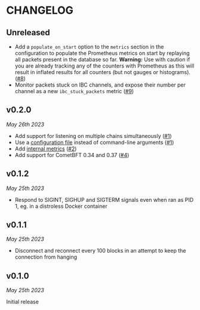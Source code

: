 # CHANGELOG

## Unreleased

- Add a `populate_on_start` option to the `metrics` section in the configuration to
  populate the Prometheus metrics on start by replaying all packets present in the database so far.
  **Warning:** Use with caution if you are already tracking any of the counters with Prometheus as this
  will result in inflated results for all counters (but not gauges or histograms).
  ([#8](https://github.com/informalsystems/chainpulse/pull/8))
- Monitor packets stuck on IBC channels, and expose their number per channel as a new `ibc_stuck_packets` metric
  ([#9](https://github.com/informalsystems/chainpulse/pull/9))

## v0.2.0

*May 26th 2023*

- Add support for listening on multiple chains simultaneously
  ([#1](https://github.com/informalsystems/chainpulse/pull/1))
- Use a [configuration file](./README.md#configuration) instead of command-line arguments
  ([#1](https://github.com/informalsystems/chainpulse/pull/1))
- Add [internal metrics](./README.md/#internal-metrics)
  ([#2](https://github.com/informalsystems/chainpulse/pull/2))
- Add support for CometBFT 0.34 and 0.37
  ([#4](https://github.com/informalsystems/chainpulse/pull/4))

## v0.1.2

*May 25th 2023*

- Respond to SIGINT, SIGHUP and SIGTERM signals even when ran as PID 1, eg. in a distroless Docker container

## v0.1.1

*May 25th 2023*

- Disconnect and reconnect every 100 blocks in an attempt to keep the connection from hanging

## v0.1.0

*May 25th 2023*

Initial release

